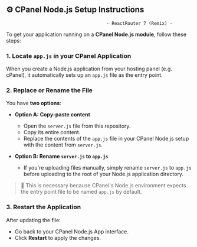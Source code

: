 ## ⚙️ CPanel Node.js Setup Instructions 
                                          - ReactRouter 7 (Remix) -

To get your application running on a **CPanel Node.js module**, follow these steps:

### 1. Locate `app.js` in your CPanel Application

When you create a Node.js application from your hosting panel (e.g. cPanel), it automatically sets up an `app.js` file as the entry point.

### 2. Replace or Rename the File

You have **two options**:

- **Option A: Copy-paste content**
  - Open the `server.js` file from this repository.
  - Copy its entire content.
  - Replace the contents of the `app.js` file in your CPanel Node.js setup with the content from `server.js`.

- **Option B: Rename `server.js` to `app.js`**
  - If you're uploading files manually, simply rename `server.js` to `app.js` before uploading to the root of your Node.js application directory.

> 🔁 This is necessary because CPanel's Node.js environment expects the entry point file to be named `app.js` by default.

### 3. Restart the Application

After updating the file:

- Go back to your CPanel Node.js App interface.
- Click **Restart** to apply the changes.

